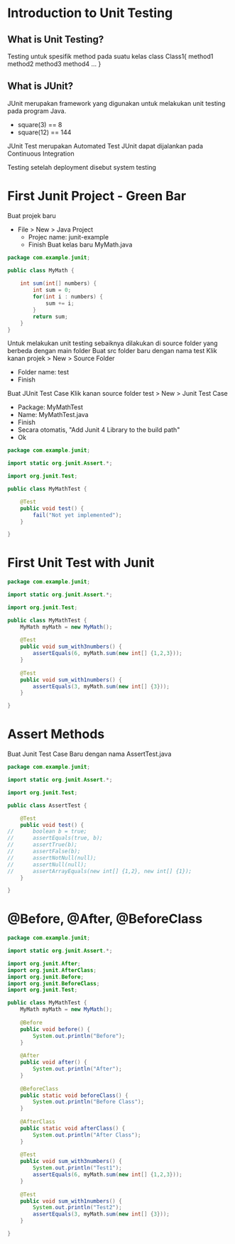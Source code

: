 # Introduction to Unit Testing
## What is Unit Testing?
Testing untuk spesifik method pada suatu kelas
class Class1{
  method1
  method2
  method3
  method4
  ...
}

## What is JUnit?
JUnit merupakan framework yang digunakan untuk melakukan unit testing pada program Java.
- square(3) == 8
- square(12) == 144

JUnit Test merupakan Automated Test
JUnit dapat dijalankan pada Continuous Integration

Testing setelah deployment disebut system testing

# First Junit Project - Green Bar
Buat projek baru
- File > New > Java Project
  - Projec name: junit-example
  - Finish
Buat kelas baru MyMath.java
``` java
package com.example.junit;

public class MyMath {
	
	int sum(int[] numbers) {
		int sum = 0;
		for(int i : numbers) {
			sum += i;
		}
		return sum;
	}	
}
```

Untuk melakukan unit testing sebaiknya dilakukan di source folder yang berbeda dengan main folder
Buat src folder baru dengan nama test
Klik kanan projek > New > Source Folder
- Folder name: test
- Finish

Buat JUnit Test Case
Klik kanan source folder test > New > Junit Test Case
- Package: MyMathTest
- Name: MyMathTest.java
- Finish
- Secara otomatis, "Add Junit 4 Library to the build path"
- Ok
``` java
package com.example.junit;

import static org.junit.Assert.*;

import org.junit.Test;

public class MyMathTest {

	@Test
	public void test() {
		fail("Not yet implemented");
	}

}
```

# First Unit Test with Junit
``` java
package com.example.junit;

import static org.junit.Assert.*;

import org.junit.Test;

public class MyMathTest {
	MyMath myMath = new MyMath();
	
	@Test
	public void sum_with3numbers() {
		assertEquals(6, myMath.sum(new int[] {1,2,3}));
	}
	
	@Test
	public void sum_with1numbers() {
		assertEquals(3, myMath.sum(new int[] {3}));
	}

}
```

# Assert Methods
Buat Junit Test Case Baru dengan nama AssertTest.java
``` java
package com.example.junit;

import static org.junit.Assert.*;

import org.junit.Test;

public class AssertTest {

	@Test
	public void test() {
//		boolean b = true;
//		assertEquals(true, b);
//		assertTrue(b);
//		assertFalse(b);
//		assertNotNull(null);
//		assertNull(null);
//		assertArrayEquals(new int[] {1,2}, new int[] {1});
	}

}
```

# @Before, @After, @BeforeClass
``` java
package com.example.junit;

import static org.junit.Assert.*;

import org.junit.After;
import org.junit.AfterClass;
import org.junit.Before;
import org.junit.BeforeClass;
import org.junit.Test;

public class MyMathTest {
	MyMath myMath = new MyMath();
	
	@Before
	public void before() {
		System.out.println("Before");
	}
	
	@After
	public void after() {
		System.out.println("After");
	}
	
	@BeforeClass
	public static void beforeClass() {
		System.out.println("Before Class");
	}
	
	@AfterClass
	public static void afterClass() {
		System.out.println("After Class");
	}
	
	@Test
	public void sum_with3numbers() {
		System.out.println("Test1");
		assertEquals(6, myMath.sum(new int[] {1,2,3}));
	}
	
	@Test
	public void sum_with1numbers() {
		System.out.println("Test2");
		assertEquals(3, myMath.sum(new int[] {3}));
	}

}
```
